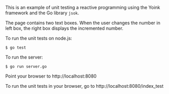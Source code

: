 This is an example of unit testing a reactive programming
using the Yoink framework and the Go library `jsok`.

The page contains two text boxes.  When the user changes the
number in left box, the right box displays the incremented
number.

To run the unit tests on node.js:

    $ go test


To run the server:

    $ go run server.go

Point your browser to http://localhost:8080

To run the unit tests in your browser, go to http://localhost:8080/index_test

